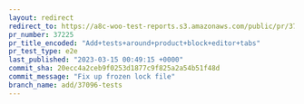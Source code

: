 ```yaml
---
layout: redirect
redirect_to: https://a8c-woo-test-reports.s3.amazonaws.com/public/pr/37225/e2e/index.html
pr_number: 37225
pr_title_encoded: "Add+tests+around+product+block+editor+tabs"
pr_test_type: e2e
last_published: "2023-03-15 00:49:15 +0000"
commit_sha: 20ecc4a2ceb9f0253d1877c9f825a2a54b51f48d
commit_message: "Fix up frozen lock file"
branch_name: add/37096-tests
---
```

